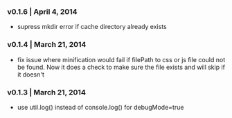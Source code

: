 ### v0.1.6 | April 4, 2014
- supress mkdir error if cache directory already exists

### v0.1.4 | March 21, 2014
- fix issue where minification would fail if filePath to css or js file could not be found. Now it does a check to make sure the file exists and will skip if it doesn't

### v0.1.3 | March 21, 2014
- use util.log() instead of console.log() for debugMode=true